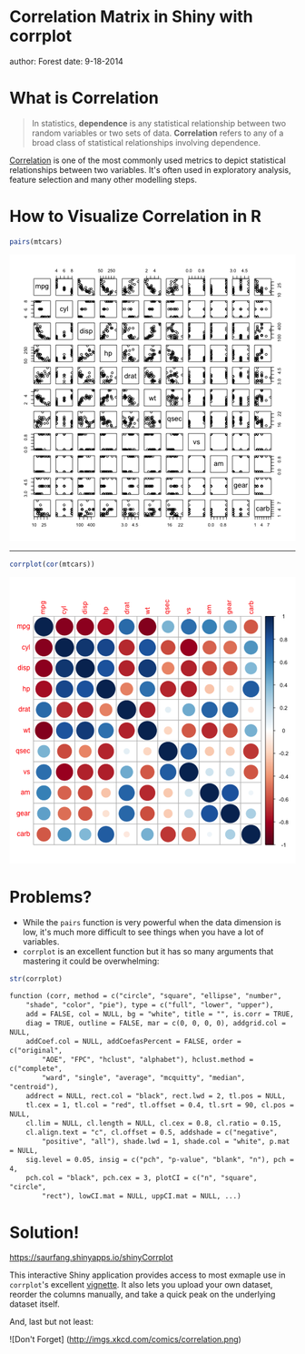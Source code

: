Correlation Matrix in Shiny with corrplot
========================================================
author: Forest
date: 9-18-2014

What is Correlation
========================================================

>In statistics, **dependence** is any statistical relationship between two random variables or two sets of data. **Correlation** refers to any of a broad class of statistical relationships involving dependence.

[Correlation](http://en.wikipedia.org/wiki/Correlation_and_dependence) is one of the most commonly used metrics to depict statistical relationships between two variables. It's often used in exploratory analysis, feature selection and many other modelling steps.

How to Visualize Correlation in R
========================================================


```r
pairs(mtcars)
```

![plot of chunk unnamed-chunk-1](index-figure/unnamed-chunk-1.png) 
***


```r
corrplot(cor(mtcars))
```

![plot of chunk unnamed-chunk-2](index-figure/unnamed-chunk-2.png) 


Problems?
========================================================

- While the `pairs` function is very powerful when the data dimension is low, it's much more difficult to see things when you have a lot of variables.
- `corrplot` is an excellent function but it has so many arguments that mastering it could be overwhelming:

```r
str(corrplot)
```

```
function (corr, method = c("circle", "square", "ellipse", "number", 
    "shade", "color", "pie"), type = c("full", "lower", "upper"), 
    add = FALSE, col = NULL, bg = "white", title = "", is.corr = TRUE, 
    diag = TRUE, outline = FALSE, mar = c(0, 0, 0, 0), addgrid.col = NULL, 
    addCoef.col = NULL, addCoefasPercent = FALSE, order = c("original", 
        "AOE", "FPC", "hclust", "alphabet"), hclust.method = c("complete", 
        "ward", "single", "average", "mcquitty", "median", "centroid"), 
    addrect = NULL, rect.col = "black", rect.lwd = 2, tl.pos = NULL, 
    tl.cex = 1, tl.col = "red", tl.offset = 0.4, tl.srt = 90, cl.pos = NULL, 
    cl.lim = NULL, cl.length = NULL, cl.cex = 0.8, cl.ratio = 0.15, 
    cl.align.text = "c", cl.offset = 0.5, addshade = c("negative", 
        "positive", "all"), shade.lwd = 1, shade.col = "white", p.mat = NULL, 
    sig.level = 0.05, insig = c("pch", "p-value", "blank", "n"), pch = 4, 
    pch.col = "black", pch.cex = 3, plotCI = c("n", "square", "circle", 
        "rect"), lowCI.mat = NULL, uppCI.mat = NULL, ...)  
```

Solution! 
========================================================

https://saurfang.shinyapps.io/shinyCorrplot

This interactive Shiny application provides access to most exmaple use in `corrplot`'s excellent [vignette](http://cran.r-project.org/web/packages/corrplot/vignettes/corrplot-intro.html). It also lets you upload your own dataset, reorder the columns manually, and take a quick peak on the underlying dataset itself.


And, last but not least:

![Don't Forget] (http://imgs.xkcd.com/comics/correlation.png)
